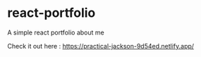 # react-portfolio

A simple react portfolio about me 

Check it out here : https://practical-jackson-9d54ed.netlify.app/
